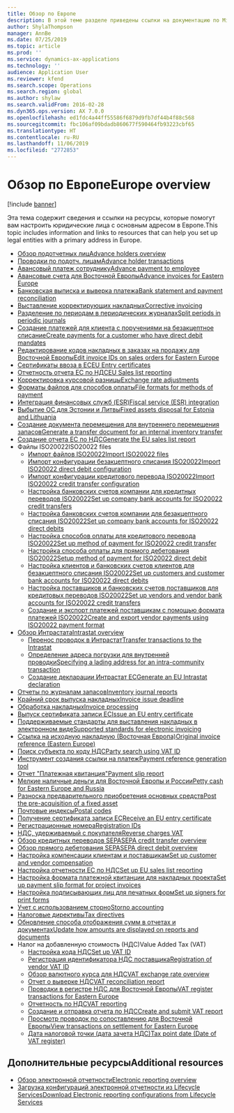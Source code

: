 ```yaml
---
title: Обзор по Европе
description: В этой теме разделе приведены ссылки на документацию по Microsoft Dynamics 365 Finance для Европы.
author: ShylaThompson
manager: AnnBe
ms.date: 07/25/2019
ms.topic: article
ms.prod: ''
ms.service: dynamics-ax-applications
ms.technology: ''
audience: Application User
ms.reviewer: kfend
ms.search.scope: Operations
ms.search.region: global
ms.author: shylaw
ms.search.validFrom: 2016-02-28
ms.dyn365.ops.version: AX 7.0.0
ms.openlocfilehash: ed1fdc4a44ff55586f6879d9fb7df44b4f88c568
ms.sourcegitcommit: fbc106af09bdadb860677f590464fb93223cbf65
ms.translationtype: HT
ms.contentlocale: ru-RU
ms.lasthandoff: 11/06/2019
ms.locfileid: "2772853"
---
```

# <a name="europe-overview"></a><span data-ttu-id="b6789-103">Обзор по Европе</span><span class="sxs-lookup"><span data-stu-id="b6789-103">Europe overview</span></span>

[!include [banner](../includes/banner.md)]

<span data-ttu-id="b6789-104">Эта тема содержит сведения и ссылки на ресурсы, которые помогут вам настроить юридические лица с основным адресом в Европе.</span><span class="sxs-lookup"><span data-stu-id="b6789-104">This topic includes information and links to resources that can help you set up legal entities with a primary address in Europe.</span></span> 

- [<span data-ttu-id="b6789-105">Обзор подотчетных лиц</span><span class="sxs-lookup"><span data-stu-id="b6789-105">Advance holders overview</span></span>](emea-advance-holders.md)
 - [<span data-ttu-id="b6789-106">Проводки по подотч. лицам</span><span class="sxs-lookup"><span data-stu-id="b6789-106">Advance holder transactions</span></span>](emea-advance-holders-transactions.md)
 - [<span data-ttu-id="b6789-107">Авансовый платеж сотруднику</span><span class="sxs-lookup"><span data-stu-id="b6789-107">Advance payment to employee</span></span>](tasks/advance-payment-employee.md)
- [<span data-ttu-id="b6789-108">Авансовые счета для Восточной Европы</span><span class="sxs-lookup"><span data-stu-id="b6789-108">Advance invoices for Eastern Europe</span></span>](emea-advance-invoice.md)
- [<span data-ttu-id="b6789-109">Банковская выписка и выверка платежа</span><span class="sxs-lookup"><span data-stu-id="b6789-109">Bank statement and payment reconciliation</span></span>](emea-bank-reconciliation.md)
- [<span data-ttu-id="b6789-110">Выставление корректирующих накладных</span><span class="sxs-lookup"><span data-stu-id="b6789-110">Corrective invoicing</span></span>](emea-corrective-invoice.md)
- [<span data-ttu-id="b6789-111">Разделение по периодам в периодических журналах</span><span class="sxs-lookup"><span data-stu-id="b6789-111">Split periods in periodic journals</span></span>](emea-create-post-periodic-journals.md)
- [<span data-ttu-id="b6789-112">Создание платежей для клиента с поручениями на безакцептное списание</span><span class="sxs-lookup"><span data-stu-id="b6789-112">Create payments for a customer who have direct debit mandates</span></span>](tasks/create-payments-customers-who-have-direct-debit-mandates.md)
- [<span data-ttu-id="b6789-113">Редактирование кодов накладных в заказах на продажу для Восточной Европы</span><span class="sxs-lookup"><span data-stu-id="b6789-113">Edit invoice IDs on sales orders for Eastern Europe</span></span>](emea-edit-invoice-id-sales-orders.md)
- [<span data-ttu-id="b6789-114">Сертификаты ввоза в ЕС</span><span class="sxs-lookup"><span data-stu-id="b6789-114">EU Entry certificates</span></span>](emea-entry-certificates.md)
- [<span data-ttu-id="b6789-115">Отчетность отчета ЕС по НДС</span><span class="sxs-lookup"><span data-stu-id="b6789-115">EU Sales list reporting</span></span>](emea-eu-sales-list.md)
- [<span data-ttu-id="b6789-116">Корректировка курсовой разницы</span><span class="sxs-lookup"><span data-stu-id="b6789-116">Exchange rate adjustments</span></span>](emea-exchange-rate-adjustments.md)
- [<span data-ttu-id="b6789-117">Форматы файлов для способов оплаты</span><span class="sxs-lookup"><span data-stu-id="b6789-117">File formats for methods of payment</span></span>](emea-select-file-formats-for-the-method-of-payments.md)
- [<span data-ttu-id="b6789-118">Интеграция финансовых служб (ESR)</span><span class="sxs-lookup"><span data-stu-id="b6789-118">Fiscal service (ESR) integration</span></span>](emea-fiscal-service-integration.md)
- [<span data-ttu-id="b6789-119">Выбытие ОС для Эстонии и Литвы</span><span class="sxs-lookup"><span data-stu-id="b6789-119">Fixed assets disposal for Estonia and Lithuania</span></span>](emea-credit-note-reverse-fixed-asset-sale.md)
- [<span data-ttu-id="b6789-120">Создание документа перемещения для внутреннего перемещения запасов</span><span class="sxs-lookup"><span data-stu-id="b6789-120">Generate a transfer document for an internal inventory transfer</span></span>](tasks/transfer-document-internal-inventory-transfer.md)
- [<span data-ttu-id="b6789-121">Создание отчета ЕС по НДС</span><span class="sxs-lookup"><span data-stu-id="b6789-121">Generate the EU sales list report</span></span>](tasks/eur-00011-eu-sales-list-report.md)
- <span data-ttu-id="b6789-122">Файлы ISO20022</span><span class="sxs-lookup"><span data-stu-id="b6789-122">ISO20022 files</span></span>
  - [<span data-ttu-id="b6789-123">Импорт файлов ISO20022</span><span class="sxs-lookup"><span data-stu-id="b6789-123">Import ISO20022 files</span></span>](emea-ISO20022-file-formats.md)
  - [<span data-ttu-id="b6789-124">Импорт конфигурации безакцептного списания ISO20022</span><span class="sxs-lookup"><span data-stu-id="b6789-124">Import ISO20022 direct debit configuration</span></span>](tasks/import-iso20022-direct-debit-configuration.md)
  - [<span data-ttu-id="b6789-125">Импорт конфигурации кредитового перевода ISO20022</span><span class="sxs-lookup"><span data-stu-id="b6789-125">Import ISO20022 credit transfer configuration</span></span>](tasks/import-iso20022-credit-transfer-configuration.md)
  - [<span data-ttu-id="b6789-126">Настройка банковских счетов компании для кредитных переводов ISO20022</span><span class="sxs-lookup"><span data-stu-id="b6789-126">Set up company bank accounts for ISO20022 credit transfers</span></span>](tasks/set-up-company-bank-accounts-iso20022-credit-transfers.md)
  - [<span data-ttu-id="b6789-127">Настройка банковских счетов компании для безакцептного списания ISO20022</span><span class="sxs-lookup"><span data-stu-id="b6789-127">Set up company bank accounts for ISO20022 direct debits</span></span>](tasks/set-up-company-bank-accounts-iso20022-direct-debits.md)
  - [<span data-ttu-id="b6789-128">Настройка способов оплаты для кредитового перевода ISO20022</span><span class="sxs-lookup"><span data-stu-id="b6789-128">Set up method of payment for ISO20022 credit transfer</span></span>](tasks/set-up-method-payment-iso20022-credit-transfer.md)
  - [<span data-ttu-id="b6789-129">Настройка способа оплаты для прямого дебетования ISO20022</span><span class="sxs-lookup"><span data-stu-id="b6789-129">Setup method of payment for ISO20022 direct debit</span></span>](tasks/setup-method-payment-iso20022-direct-debit.md)
  - [<span data-ttu-id="b6789-130">Настройка клиентов и банковских счетов клиентов для безакцептного списания ISO20022</span><span class="sxs-lookup"><span data-stu-id="b6789-130">Set up customers and customer bank accounts for ISO20022 direct debits</span></span>](tasks/set-up-bank-accounts-iso20022-direct-debits.md)
  - [<span data-ttu-id="b6789-131">Настройка поставщиков и банковских счетов поставщиков для кредитовых переводов ISO20022</span><span class="sxs-lookup"><span data-stu-id="b6789-131">Set up vendors and vendor bank accounts for ISO20022 credit transfers</span></span>](tasks/set-up-vendor-iso20022-credit-transfers.md)
  - [<span data-ttu-id="b6789-132">Создание и экспорт платежей поставщикам с помощью формата платежей ISO20022</span><span class="sxs-lookup"><span data-stu-id="b6789-132">Create and export vendor payments using ISO20022 payment format</span></span>](tasks/create-export-vendor-payments-iso20022-payment-format.md)
- [<span data-ttu-id="b6789-133">Обзор Интрастата</span><span class="sxs-lookup"><span data-stu-id="b6789-133">Intrastat overview</span></span>](emea-intrastat.md)
  - [<span data-ttu-id="b6789-134">Перенос проводок в Интрастат</span><span class="sxs-lookup"><span data-stu-id="b6789-134">Transfer transactions to the Intrastat</span></span>](tasks/transfer-transactions-intrastat.md)
  - [<span data-ttu-id="b6789-135">Определение адреса погрузки для внутренней проводки</span><span class="sxs-lookup"><span data-stu-id="b6789-135">Specifying a lading address for an intra-community transaction</span></span>](tasks/eur-00002-specify-lading-address-intra-community.md)
  - [<span data-ttu-id="b6789-136">Создание декларации Интрастат ЕС</span><span class="sxs-lookup"><span data-stu-id="b6789-136">Generate an EU Intrastat declaration</span></span>](tasks/eur-00002-eu-intrastat-declaration.md)
- [<span data-ttu-id="b6789-137">Отчеты по журналам запасов</span><span class="sxs-lookup"><span data-stu-id="b6789-137">Inventory journal reports</span></span>](emea-set-up-report-inventory-journal-names.md)
- [<span data-ttu-id="b6789-138">Крайний срок выпуска накладных</span><span class="sxs-lookup"><span data-stu-id="b6789-138">Invoice issue deadline</span></span>](emea-invoice-issue-deadline.md)
- [<span data-ttu-id="b6789-139">Обработка накладных</span><span class="sxs-lookup"><span data-stu-id="b6789-139">Invoice processing</span></span>](emea-invoice-processing.md)
- [<span data-ttu-id="b6789-140">Выпуск сертификата записи ЕС</span><span class="sxs-lookup"><span data-stu-id="b6789-140">Issue an EU entry certificate</span></span>](tasks/eur-00012-issue-eu-entry-certificate.md)
- [<span data-ttu-id="b6789-141">Поддерживаемые стандарты для выставления накладных в электронном виде</span><span class="sxs-lookup"><span data-stu-id="b6789-141">Supported standards for electronic invoicing</span></span>](emea-oioubl-standards-electronic-invoicing.md)
- [<span data-ttu-id="b6789-142">Ссылка на исходную накладную (Восточная Европа)</span><span class="sxs-lookup"><span data-stu-id="b6789-142">Original invoice reference (Eastern Europe)</span></span>](tasks/ee-00004-original-invoice-reference.md)
- [<span data-ttu-id="b6789-143">Поиск субъекта по коду НДС</span><span class="sxs-lookup"><span data-stu-id="b6789-143">Party search using VAT ID</span></span>](tasks/eur-00015-party-search-vat-id.md)
- [<span data-ttu-id="b6789-144">Инструмент создания ссылки на платеж</span><span class="sxs-lookup"><span data-stu-id="b6789-144">Payment reference generation tool</span></span>](tasks/ee-00015-payment-reference-generation-tool.md)
- [<span data-ttu-id="b6789-145">Отчет "Платежная квитанция"</span><span class="sxs-lookup"><span data-stu-id="b6789-145">Payment slip report</span></span>](emea-eur-payment-slip-report-giro.md)
- [<span data-ttu-id="b6789-146">Мелкие наличные деньги для Восточной Европы и России</span><span class="sxs-lookup"><span data-stu-id="b6789-146">Petty cash for Eastern Europe and Russia</span></span>](emea-petty-cash.md)
- [<span data-ttu-id="b6789-147">Разноска предварительного приобретения основных средств</span><span class="sxs-lookup"><span data-stu-id="b6789-147">Post the pre-acquisition of a fixed asset</span></span>](emea-pre-acquisition-acquisition-fixed-asset.md)
- [<span data-ttu-id="b6789-148">Почтовые индексы</span><span class="sxs-lookup"><span data-stu-id="b6789-148">Postal codes</span></span>](emea-import-create-postal-codes-manually.md)
- [<span data-ttu-id="b6789-149">Получение сертификата записи ЕС</span><span class="sxs-lookup"><span data-stu-id="b6789-149">Receive an EU entry certificate</span></span>](tasks/eur-00012-receive-eu-entry-certificate.md)
- [<span data-ttu-id="b6789-150">Регистрационные номера</span><span class="sxs-lookup"><span data-stu-id="b6789-150">Registration IDs</span></span>](emea-registration-ids.md)
- [<span data-ttu-id="b6789-151">НДС, удерживаемый с покупателя</span><span class="sxs-lookup"><span data-stu-id="b6789-151">Reverse charges VAT</span></span>](emea-reverse-charge.md)
- [<span data-ttu-id="b6789-152">Обзор кредитных переводов SEPA</span><span class="sxs-lookup"><span data-stu-id="b6789-152">SEPA credit transfer overview</span></span>](../accounts-payable/sepa-credit-transfer.md)
- [<span data-ttu-id="b6789-153">Обзор прямого дебетования SEPA</span><span class="sxs-lookup"><span data-stu-id="b6789-153">SEPA direct debit overview</span></span>](../accounts-receivable/sepa-direct-debit-overview.md)
- [<span data-ttu-id="b6789-154">Настройка компенсации клиентам и поставщикам</span><span class="sxs-lookup"><span data-stu-id="b6789-154">Set up customer and vendor compensation</span></span>](emea-compensation-customer-vendor-transactions.md)
- [<span data-ttu-id="b6789-155">Настройка отчетности ЕС по НДС</span><span class="sxs-lookup"><span data-stu-id="b6789-155">Set up EU sales list reporting</span></span>](tasks/eur-00011-eu-sales-list-reporting.md)
- [<span data-ttu-id="b6789-156">Настройка формата платежной квитанции для накладных проекта</span><span class="sxs-lookup"><span data-stu-id="b6789-156">Set up payment slip format for project invoices</span></span>](tasks/set-up-payment-slip-format-project-invoices.md)
- [<span data-ttu-id="b6789-157">Настройка подписывающих лиц для печатных форм</span><span class="sxs-lookup"><span data-stu-id="b6789-157">Set up signers for print forms</span></span>](emea-set-up-signers-for-printing-forms.md)
- [<span data-ttu-id="b6789-158">Учет с использованием сторно</span><span class="sxs-lookup"><span data-stu-id="b6789-158">Storno accounting</span></span>](emea-storno.md)
- [<span data-ttu-id="b6789-159">Налоговые директивы</span><span class="sxs-lookup"><span data-stu-id="b6789-159">Tax directives</span></span>](emea-tax-directives.md)
- [<span data-ttu-id="b6789-160">Обновление способа отображения сумм в отчетах и документах</span><span class="sxs-lookup"><span data-stu-id="b6789-160">Update how amounts are displayed on reports and documents</span></span>](emea-amount-printing-forms.md)
- <span data-ttu-id="b6789-161">Налог на добавленную стоимость (НДС)</span><span class="sxs-lookup"><span data-stu-id="b6789-161">Value Added Tax (VAT)</span></span>
  - [<span data-ttu-id="b6789-162">Настройка кода НДС</span><span class="sxs-lookup"><span data-stu-id="b6789-162">Set up VAT ID</span></span>](tasks/eur-00015-vat-id.md)
  - [<span data-ttu-id="b6789-163">Регистрация идентификатора НДС поставщика</span><span class="sxs-lookup"><span data-stu-id="b6789-163">Registration of vendor VAT ID</span></span>](tasks/eur-00015-registration-vendor-vat-id.md)
  - [<span data-ttu-id="b6789-164">Обзор валютного курса для НДС</span><span class="sxs-lookup"><span data-stu-id="b6789-164">VAT exchange rate overview</span></span>](emea-vat-exchange-rate.md)
  - [<span data-ttu-id="b6789-165">Отчет о выверке НДС</span><span class="sxs-lookup"><span data-stu-id="b6789-165">VAT reconciliation report</span></span>](tasks/eur-00018-vat-reconciliation-report.md)
  - [<span data-ttu-id="b6789-166">Проводки в регистре НДС для Восточной Европы</span><span class="sxs-lookup"><span data-stu-id="b6789-166">VAT register transactions for Eastern Europe</span></span>](emea-vat-register-transactions.md)
  - [<span data-ttu-id="b6789-167">Отчетность по НДС</span><span class="sxs-lookup"><span data-stu-id="b6789-167">VAT reporting</span></span>](emea-vat-reporting.md)
  - [<span data-ttu-id="b6789-168">Создание и отправка отчета по НДС</span><span class="sxs-lookup"><span data-stu-id="b6789-168">Create and submit VAT report</span></span>](tasks/create-submit-vat-report.md)
  - [<span data-ttu-id="b6789-169">Просмотр проводок по сопоставлению для Восточной Европы</span><span class="sxs-lookup"><span data-stu-id="b6789-169">View transactions on settlement for Eastern Europe</span></span>](emea-transactions-settlement-form.md)
  - [<span data-ttu-id="b6789-170">Дата налоговой точки (дата зачета НДС)</span><span class="sxs-lookup"><span data-stu-id="b6789-170">Tax point date (Date of VAT register)</span></span>](emea-tax-point-date.md)

## <a name="additional-resources"></a><span data-ttu-id="b6789-171">Дополнительные ресурсы</span><span class="sxs-lookup"><span data-stu-id="b6789-171">Additional resources</span></span>

- [<span data-ttu-id="b6789-172">Обзор электронной отчетности</span><span class="sxs-lookup"><span data-stu-id="b6789-172">Electronic reporting overview</span></span>](../../dev-itpro/analytics/general-electronic-reporting.md)
- [<span data-ttu-id="b6789-173">Загрузка конфигураций электронной отчетности из Lifecycle Services</span><span class="sxs-lookup"><span data-stu-id="b6789-173">Download Electronic reporting configurations from Lifecycle Services</span></span>](../../dev-itpro/analytics/download-electronic-reporting-configuration-lcs.md)

